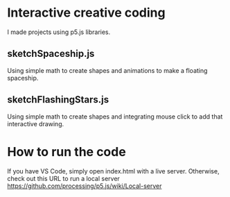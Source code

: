 # Interactive creative coding
I made projects using p5.js libraries.

## sketchSpaceship.js
Using simple math to create shapes and animations to make a floating spaceship.

## sketchFlashingStars.js
Using simple math to create shapes and integrating mouse click to add that interactive drawing. 

# How to run the code
If you have VS Code, simply open index.html with a live server. Otherwise, check out this URL to run a local server https://github.com/processing/p5.js/wiki/Local-server
